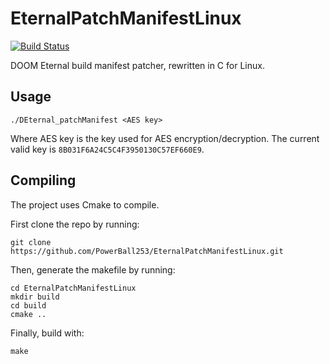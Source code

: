 # EternalPatchManifestLinux
[![Build Status](https://www.travis-ci.com/PowerBall253/EternalPatchManifestLinux.svg?branch=main)](https://www.travis-ci.com/PowerBall253/EternalPatchManifestLinux)

DOOM Eternal build manifest patcher, rewritten in C for Linux.

## Usage
```
./DEternal_patchManifest <AES key>
```
Where AES key is the key used for AES encryption/decryption. The current valid key is `8B031F6A24C5C4F3950130C57EF660E9`.

## Compiling
The project uses Cmake to compile.

First clone the repo by running:

```
git clone https://github.com/PowerBall253/EternalPatchManifestLinux.git
```

Then, generate the makefile by running:
```
cd EternalPatchManifestLinux
mkdir build
cd build
cmake ..
```

Finally, build with:
```
make
```

